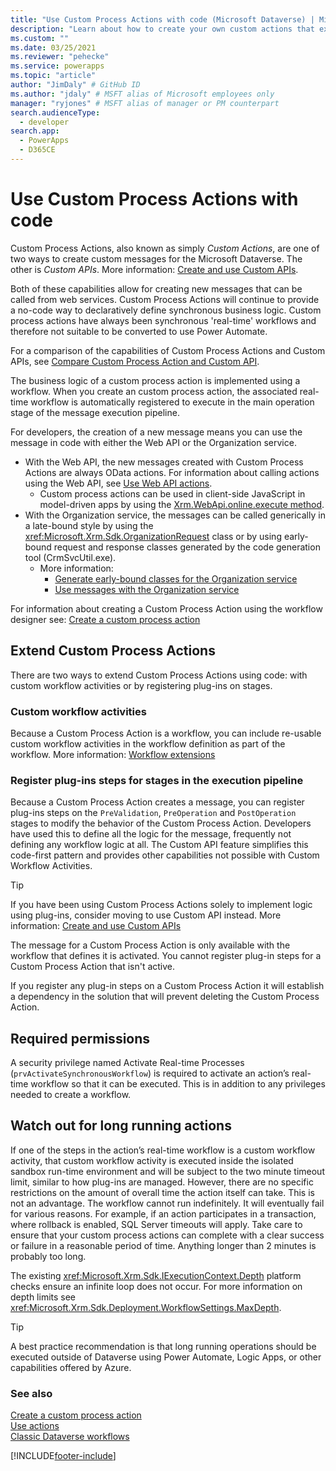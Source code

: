 ```yaml
---
title: "Use Custom Process Actions with code (Microsoft Dataverse) | Microsoft Docs" # Intent and product brand in a unique string of 43-59 chars including spaces
description: "Learn about how to create your own custom actions that extend the functionality of Microsoft Dataverse." # 115-145 characters including spaces. This abstract displays in the search result.
ms.custom: ""
ms.date: 03/25/2021
ms.reviewer: "pehecke"
ms.service: powerapps
ms.topic: "article"
author: "JimDaly" # GitHub ID
ms.author: "jdaly" # MSFT alias of Microsoft employees only
manager: "ryjones" # MSFT alias of manager or PM counterpart
search.audienceType: 
  - developer
search.app: 
  - PowerApps
  - D365CE
---
```


# Use Custom Process Actions with code

Custom Process Actions, also known as simply *Custom Actions*, are one of two ways to create custom messages for the Microsoft Dataverse. The other is *Custom APIs*. More information: [Create and use Custom APIs](custom-api.md).

Both of these capabilities allow for creating new messages that can be called from web services. Custom Process Actions will continue to provide a no-code way to declaratively define synchronous business logic. Custom process actions have always been synchronous 'real-time' workflows and therefore not suitable to be converted to use Power Automate.

For a comparison of the capabilities of Custom Process Actions and Custom APIs, see [Compare Custom Process Action and Custom API](custom-actions.md#compare-custom-process-action-and-custom-api).
  
The business logic of a custom process action is implemented using a workflow. When you create an custom process action, the associated real-time workflow is automatically registered to execute in the main operation stage of the message execution pipeline.

For developers, the creation of a new message means you can use the message in code with either the Web API or the Organization service.

- With the Web API, the new messages created with Custom Process Actions are always OData actions. For information about calling actions using the Web API, see [Use Web API actions](webapi/use-web-api-actions.md).
  - Custom process actions can be used in client-side JavaScript in model-driven apps by using the [Xrm.WebApi.online.execute method](../model-driven-apps/clientapi/reference/Xrm-WebApi/online/execute.md).
- With the Organization service, the messages can be called generically in a late-bound style by using the <xref:Microsoft.Xrm.Sdk.OrganizationRequest> class or by using early-bound request and response classes generated by the code generation tool (CrmSvcUtil.exe).
  - More information: 
    - [Generate early-bound classes for the Organization service](org-service/generate-early-bound-classes.md)
    - [Use messages with the Organization service](org-service/use-messages.md)

For information about creating a Custom Process Action using the workflow designer see: [Create a custom process action](../../maker/data-platform/create-actions.md)

## Extend Custom Process Actions

There are two ways to extend Custom Process Actions using code: with custom workflow activities or by registering plug-ins on stages.

### Custom workflow activities

Because a Custom Process Action is a workflow, you can include re-usable custom workflow activities in the workflow definition as part of the workflow. More information: [Workflow extensions](workflow/workflow-extensions.md)

### Register plug-ins steps for stages in the execution pipeline

Because a Custom Process Action creates a message, you can register plug-ins steps on the `PreValidation`, `PreOperation` and `PostOperation` stages to modify the behavior of the Custom Process Action. Developers have used this to define all the logic for the message, frequently not defining any workflow logic at all. The Custom API feature simplifies this code-first pattern and provides other capabilities not possible with Custom Workflow Activities.

> [!TIP]
> If you have been using Custom Process Actions solely to implement logic using plug-ins, consider moving to use Custom API instead. More information: [Create and use Custom APIs](custom-api.md)

The message for a Custom Process Action is only available with the workflow that defines it is activated. You cannot register plug-in steps for a Custom Process Action that isn't active.

If you register any plug-in steps on a Custom Process Action it will establish a dependency in the solution that will prevent deleting the Custom Process Action.
  
<a name="bkmk_permissions"></a> 
  
## Required permissions
  
 A security privilege named Activate Real-time Processes (`prvActivateSynchronousWorkflow`) is required to activate an action’s real-time workflow so that it can be executed. This is in addition to any privileges needed to create a workflow.  

  
<a name="bkmk_longrunning"></a>

## Watch out for long running actions

If one of the steps in the action’s real-time workflow is a custom workflow activity, that custom workflow activity is executed inside the isolated sandbox run-time environment and will be subject to the two minute timeout limit, similar to how plug-ins are managed. However, there are no specific restrictions on the amount of overall time the action itself can take. This is not an advantage. The workflow cannot run indefinitely. It will eventually fail for various reasons. For example, if an action participates in a transaction, where rollback is enabled, SQL Server timeouts will apply. Take care to ensure that your custom process actions can complete with a clear success or failure in a reasonable period of time. Anything longer than 2 minutes is probably too long.

The existing <xref:Microsoft.Xrm.Sdk.IExecutionContext.Depth> platform checks ensure an infinite loop does not occur. For more information on depth limits see <xref:Microsoft.Xrm.Sdk.Deployment.WorkflowSettings.MaxDepth>. 

> [!TIP]
>  A best practice recommendation is that long running operations should be executed outside of Dataverse using Power Automate, Logic Apps, or other capabilities offered by Azure.
  
### See also  

 [Create a custom process action](../../maker/data-platform/create-actions.md)<br />
 [Use actions](../../maker/data-platform/actions.md)<br />
 [Classic Dataverse workflows](/flow/workflow-processes)<br />

[!INCLUDE[footer-include](../../includes/footer-banner.md)]